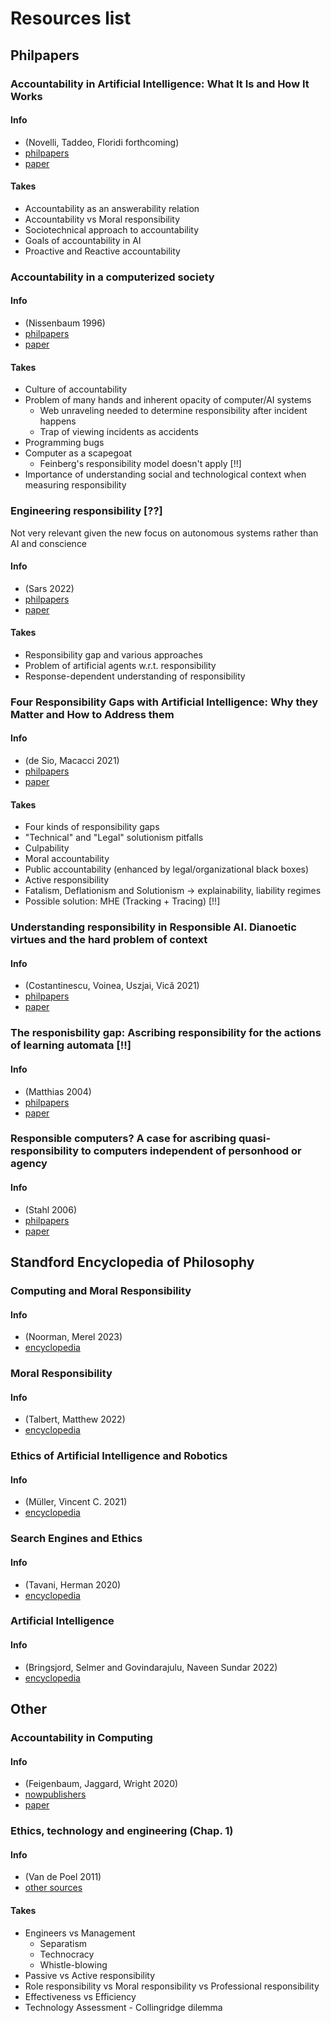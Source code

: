# Resources list

## Philpapers

### Accountability in Artificial Intelligence: What It Is and How It Works

#### Info
- (Novelli, Taddeo, Floridi forthcoming)
- [philpapers](https://philpapers.org/rec/NOVAIA)
- [paper](./other_sources.md#NOVAIA)

#### Takes
- Accountability as an answerability relation
- Accountability vs Moral responsibility
- Sociotechnical approach to accountability
- Goals of accountability in AI
- Proactive and Reactive accountability


### Accountability in a computerized society

#### Info
- (Nissenbaum 1996)
- [philpapers](https://philpapers.org/rec/NISAIA)
- [paper](./other_sources.md#NISAIA)

#### Takes
- Culture of accountability
- Problem of many hands and inherent opacity of computer/AI systems
    - Web unraveling needed to determine responsibility after incident happens
    - Trap of viewing incidents as accidents
- Programming bugs
- Computer as a scapegoat
    - Feinberg's responsibility model doesn't apply [!!]
- Importance of understanding social and technological context when measuring responsibility

### Engineering responsibility [??]

Not very relevant given the new focus on autonomous systems rather than AI and conscience

#### Info
- (Sars 2022)
- [philpapers](https://philpapers.org/rec/SARER-3)
- [paper](./other_sources.md#SARER)

#### Takes
- Responsibility gap and various approaches
- Problem of artificial agents w.r.t. responsibility
- Response-dependent understanding of responsibility

### Four Responsibility Gaps with Artificial Intelligence: Why they Matter and How to Address them

#### Info
- (de Sio, Macacci 2021)
- [philpapers](https://philpapers.org/rec/SANFRG)
- [paper](./other_sources.md#SANFRG)

#### Takes
- Four kinds of responsibility gaps
- "Technical" and "Legal" solutionism pitfalls
- Culpability
- Moral accountability
- Public accountability (enhanced by legal/organizational black boxes)
- Active responsibility
- Fatalism, Deflationism and Solutionism -> explainability, liability regimes
- Possible solution: MHE (Tracking + Tracing) [!!]

### Understanding responsibility in Responsible AI. Dianoetic virtues and the hard problem of context

#### Info
- (Costantinescu, Voinea, Uszjai, Vică 2021)
- [philpapers](https://philpapers.org/rec/CONURI)
- [paper](./other_sources.md#CONURI)

### The responisbility gap: Ascribing responsibility for the actions of learning automata [!!]

#### Info
- (Matthias 2004)
- [philpapers](https://philpapers.org/rec/MATTRG-3)
- [paper](./other_sources.md#MATTRG)

### Responsible computers? A case for ascribing quasi-responsibility to computers independent of personhood or agency

#### Info
- (Stahl 2006)
- [philpapers](https://philpapers.org/rec/STARCA)
- [paper](./other_sources.md#STARCA)

## Standford Encyclopedia of Philosophy

### Computing and Moral Responsibility

#### Info
- (Noorman, Merel 2023)
- [encyclopedia](https://plato.stanford.edu/entries/computing-responsibility)

### Moral Responsibility

#### Info
- (Talbert, Matthew 2022)
- [encyclopedia](https://plato.stanford.edu/entries/moral-responsibility)

### Ethics of Artificial Intelligence and Robotics

#### Info
- (Müller, Vincent C. 2021)
- [encyclopedia](https://plato.stanford.edu/entries/ethics-ai)

### Search Engines and Ethics

#### Info
- (Tavani, Herman 2020)
- [encyclopedia](https://plato.stanford.edu/entries/ethics-search)

### Artificial Intelligence

#### Info
- (Bringsjord, Selmer and Govindarajulu, Naveen Sundar 2022)
- [encyclopedia](https://plato.stanford.edu/entries/ethics-search)

## Other

### Accountability in Computing

#### Info
- (Feigenbaum, Jaggard, Wright 2020)
- [nowpublishers](https://nowpublishers/article/Details/SEC-002)
- [paper](https://www.cs.yale.edu/homes/jf/FJW-AccountabilityMonograph-Plain.pdf)

### Ethics, technology and engineering (Chap. 1)

#### Info
- (Van de Poel 2011)
- [other sources](./other_sources.md#ETE)

#### Takes
- Engineers vs Management
    - Separatism
    - Technocracy
    - Whistle-blowing
- Passive vs Active responsibility
- Role responsibility vs Moral responsibility vs Professional responsibility
- Effectiveness vs Efficiency
- Technology Assessment - Collingridge dilemma